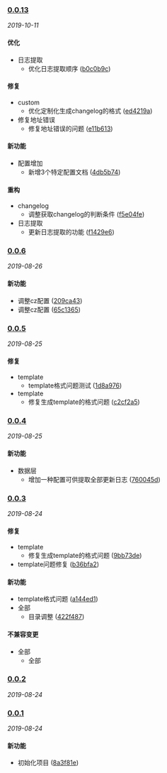
### [0.0.13](https://github.com/WenHaoHuang/changelog-sn/compare/v0.0.6...v0.0.13)

_2019-10-11_

#### 优化

- 日志提取
  - 优化日志提取顺序 ([b0c0b9c](https://github.com/WenHaoHuang/changelog-sn/commit/b0c0b9c))


#### 修复

- custom
  - 优化定制化生成changelog的格式 ([ed4219a](https://github.com/WenHaoHuang/changelog-sn/commit/ed4219a))
- 修复地址错误
  - 修复地址错误的问题 ([e11b613](https://github.com/WenHaoHuang/changelog-sn/commit/e11b613))


#### 新功能

- 配置增加
  - 新增3个特定配置文档 ([4db5b74](https://github.com/WenHaoHuang/changelog-sn/commit/4db5b74))


#### 重构

- changelog
  - 调整获取changelog的判断条件 ([f5e04fe](https://github.com/WenHaoHuang/changelog-sn/commit/f5e04fe))
- 日志提取
  - 更新日志提取的功能 ([f1429e6](https://github.com/WenHaoHuang/changelog-sn/commit/f1429e6))


### [0.0.6](https://github.com/WenHaoHuang/changelog-sn/compare/v0.0.5...v0.0.6)

_2019-08-26_

#### 新功能

- 调整cz配置 ([209ca43](https://github.com/WenHaoHuang/changelog-sn/commit/209ca43))
- 调整cz配置 ([65c1365](https://github.com/WenHaoHuang/changelog-sn/commit/65c1365))


### [0.0.5](https://github.com/WenHaoHuang/changelog-sn/compare/v0.0.4...v0.0.5)

_2019-08-25_

#### 修复

- template
  - template格式问题测试 ([1d8a976](https://github.com/WenHaoHuang/changelog-sn/commit/1d8a976))
- template
  - 修复生成template的格式问题 ([c2cf2a5](https://github.com/WenHaoHuang/changelog-sn/commit/c2cf2a5))


### [0.0.4](https://github.com/WenHaoHuang/changelog-sn/compare/v0.0.3...v0.0.4)

_2019-08-25_

#### 新功能

- 数据层
  - 增加一种配置可供提取全部更新日志 ([760045d](https://github.com/WenHaoHuang/changelog-sn/commit/760045d))


### [0.0.3](https://github.com/WenHaoHuang/changelog-sn/compare/v0.0.2...v0.0.3)

_2019-08-24_

#### 修复

- template
  - 修复生成template的格式问题 ([9bb73de](https://github.com/WenHaoHuang/changelog-sn/commit/9bb73de))
- template问题修复 ([b36bfa2](https://github.com/WenHaoHuang/changelog-sn/commit/b36bfa2))


#### 新功能

- template格式问题 ([a144ed1](https://github.com/WenHaoHuang/changelog-sn/commit/a144ed1))
- 全部
  - 目录调整 ([422f487](https://github.com/WenHaoHuang/changelog-sn/commit/422f487))


#### 不兼容变更

- 全部
  - 全部


### [0.0.2](https://github.com/WenHaoHuang/changelog-sn/compare/v0.0.1...v0.0.2)

_2019-08-24_

### [0.0.1](https://github.com/WenHaoHuang/changelog-sn/compare/8a3f81e...v0.0.1)

_2019-08-24_

#### 新功能

- 初始化项目 ([8a3f81e](https://github.com/WenHaoHuang/changelog-sn/commit/8a3f81e))

